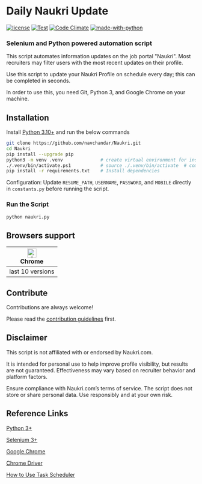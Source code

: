# Daily Naukri Update
[![license](https://img.shields.io/badge/License-GPL%20v3-blue.svg)](https://github.com/navchandar/Naukri/blob/master/LICENSE) 
[![Test](https://github.com/navchandar/Naukri/actions/workflows/main.yml/badge.svg?branch=master)](https://github.com/navchandar/Naukri/actions/workflows/main.yml)
[![Code Climate](https://codeclimate.com/github/navchandar/Naukri.svg)](https://codeclimate.com/github/navchandar/Naukri)
[![made-with-python](https://img.shields.io/badge/Made%20with-Python-1f425f.svg)](https://www.python.org/) 


### Selenium and Python powered automation script

This script automates information updates on the job portal "Naukri". Most recruiters may filter users with the most recent updates on their profile.

Use this script to update your Naukri Profile on schedule every day; this can be completed in seconds.

In order to use this, you need Git, Python 3, and Google Chrome on your machine.


## Installation

Install [Python 3.10+](https://www.python.org/getit/) and run the below commands

```bash
git clone https://github.com/navchandar/Naukri.git
cd Naukri
pip install --upgrade pip
python3 -m venv .venv              # create virtual environment for installing dependencies
./.venv/bin/activate.ps1           # source ./.venv/bin/activate  # command for macOS/linux
pip install -r requirements.txt    # Install dependencies
```

Configuration: Update `RESUME_PATH`, `USERNAME`, `PASSWORD`, and `MOBILE` directly in `constants.py` before running the script.

### Run the Script
```bash
python naukri.py
```


## Browsers support

| [<img src="https://raw.githubusercontent.com/alrra/browser-logos/master/src/chrome/chrome_48x48.png" alt="Chrome" width="24px" height="24px" />](http://godban.github.io/browsers-support-badges/)<br>Chrome |
| --------- |
| last 10 versions


## Contribute

Contributions are always welcome!

Please read the [contribution guidelines](contributing.md) first.

## Disclaimer

This script is not affiliated with or endorsed by Naukri.com.

It is intended for personal use to help improve profile visibility, but results are not guaranteed. Effectiveness may vary based on recruiter behavior and platform factors.

Ensure compliance with Naukri.com’s terms of service. The script does not store or share personal data. Use responsibly and at your own risk.


## Reference Links

[Python 3+](https://www.python.org/downloads/)

[Selenium 3+](http://seleniumhq.org/download/)

[Google Chrome](https://www.google.com/intl/en/chrome/browser/desktop/index.html?standalone=1)

[Chrome Driver](https://chromedriver.chromium.org/downloads)

[How to Use Task Scheduler](https://www.wikihow.com/Use-Task-Scheduler-(in-Vista))


